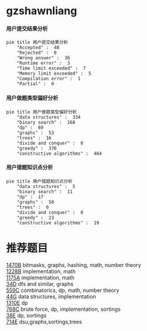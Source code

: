 # gzshawnliang

<!-- tabs:start -->



#### **用户提交结果分析**

```mermaid
pie title 用户提交结果分析
    "Accepted" :  48
    "Rejected" :  0
    "Wrong answer" :  36
    "Runtime error" :  3
    "Time limit exceeded" :  7
    "Memory limit exceeded" :  5
    "Compilation error" :  1
    "Partial" :  0
```

#### **用户做题类型偏好分析**

```mermaid
pie title 用户做题类型偏好分析
    "data structures" :  334
    "binary search" :  168
    "dp" :  69
    "graphs" :  53
    "trees" :  16
    "divide and conquer" :  0
    "greedy" :  376
    "constructive algorithms" :  464
```
#### **用户错题知识点分析**

```mermaid
pie title 用户错题知识点分析
    "data structures" :  5
    "binary search" :  11
    "dp" :  17
    "graphs" :  50
    "trees" :  0
    "divide and conquer" :  0
    "greedy" :  23
    "constructive algorithms" :  19
```



<!-- tabs:end -->
# 推荐题目
[1470B](https://codeforces.com/contest/1470/problem/B)		bitmasks,
                        graphs,
                        hashing,
                        math,
                        number theory		  
[1228B](https://codeforces.com/contest/1228/problem/B)		implementation,
                        math		  
[1175A](https://codeforces.com/contest/1175/problem/A)		implementation,
                        math		  
[34D](https://codeforces.com/contest/34/problem/D)		dfs and similar,
                        graphs		  
[559C](https://codeforces.com/contest/559/problem/C)		combinatorics,
                        dp,
                        math,
                        number theory		  
[44G](https://codeforces.com/contest/44/problem/G)		data structures,
                        implementation		  
[1310E](https://codeforces.com/contest/1310/problem/E)		dp		  
[768C](https://codeforces.com/contest/768/problem/C)		brute force,
                        dp,
                        implementation,
                        sortings		  
[38E](https://codeforces.com/contest/38/problem/E)		dp,
                        sortings		  
[714E](https://codeforces.com/contest/714/problem/E)		dsu,graphs,sortings,trees		  

